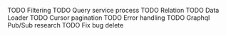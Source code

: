 TODO Filtering
  TODO Query service process
TODO Relation
TODO Data Loader
TODO Cursor pagination
TODO Error handling
TODO Graphql Pub/Sub research
TODO Fix bug delete